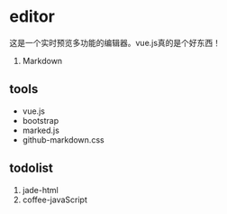 editor
===

这是一个实时预览多功能的编辑器。vue.js真的是个好东西！

1. Markdown

tools
---

* vue.js
* bootstrap
* marked.js
* github-markdown.css

todolist
---

1. jade-html
2. coffee-javaScript